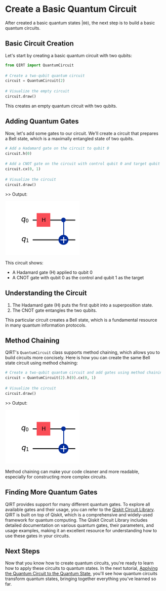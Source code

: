 # Create a Basic Quantum Circuit

After created a basic quantum states $|\texttt{00}\rangle$, the next step is to build a basic quantum circuits.

## Basic Circuit Creation

Let's start by creating a basic quantum circuit with two qubits:

```python
from QIRT import QuantumCircuit

# Create a two-qubit quantum circuit
circuit = QuantumCircuit(2)

# Visualize the empty circuit
circuit.draw()
```

This creates an empty quantum circuit with two qubits.

## Adding Quantum Gates

Now, let's add some gates to our circuit. We'll create a circuit that prepares a Bell state, which is a maximally entangled state of two qubits.

```python
# Add a Hadamard gate on the circuit to qubit 0
circuit.h(0)

# Add a CNOT gate on the circuit with control qubit 0 and target qubit 1
circuit.cx(0, 1)

# Visualize the circuit
circuit.draw()
```

\>> Output:

![bell_state_circ](./imgs/bell_state_circ.png)

This circuit shows:

- A Hadamard gate (H) applied to qubit 0
- A CNOT gate with qubit 0 as the control and qubit 1 as the target

## Understanding the Circuit

1. The Hadamard gate (H) puts the first qubit into a superposition state.
2. The CNOT gate entangles the two qubits.

This particular circuit creates a Bell state, which is a fundamental resource in many quantum information protocols.

## Method Chaining

QIRT's `QuantumCircuit` class supports method chaining, which allows you to build circuits more concisely. Here is how you can create the same Bell state circuit using method chaining:

```python
# Create a two-qubit quantum circuit and add gates using method chaining
circuit = QuantumCircuit(2).h(0).cx(0, 1)

# Visualize the circuit
circuit.draw()
```

\>> Output:

![bell_state_circ](./imgs/bell_state_circ.png)

Method chaining can make your code cleaner and more readable, especially for constructing more complex circuits.

## Finding More Quantum Gates

QIRT provides support for many different quantum gates. To explore all available gates and their usage, you can refer to the [Qiskit Circuit Library](https://docs.quantum.ibm.com/api/qiskit/circuit_library). QIRT is built on top of Qiskit, which is a comprehensive and widely-used framework for quantum computing. The Qiskit Circuit Library includes detailed documentation on various quantum gates, their parameters, and usage examples, making it an excellent resource for understanding how to use these gates in your circuits.

## Next Steps

Now that you know how to create quantum circuits, you're ready to learn how to apply these circuits to quantum states. In the next tutorial, [Applying the Quantum Circuit to the Quantum State](apply_circuit.md), you'll see how quantum circuits transform quantum states, bringing together everything you've learned so far.
